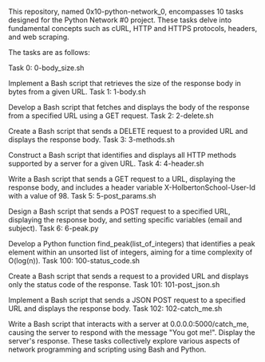 This repository, named 0x10-python-network_0, encompasses 10 tasks designed for the Python Network #0 project. These tasks delve into fundamental concepts such as cURL, HTTP and HTTPS protocols, headers, and web scraping.

The tasks are as follows:

Task 0: 0-body_size.sh

Implement a Bash script that retrieves the size of the response body in bytes from a given URL.
Task 1: 1-body.sh

Develop a Bash script that fetches and displays the body of the response from a specified URL using a GET request.
Task 2: 2-delete.sh

Create a Bash script that sends a DELETE request to a provided URL and displays the response body.
Task 3: 3-methods.sh

Construct a Bash script that identifies and displays all HTTP methods supported by a server for a given URL.
Task 4: 4-header.sh

Write a Bash script that sends a GET request to a URL, displaying the response body, and includes a header variable X-HolbertonSchool-User-Id with a value of 98.
Task 5: 5-post_params.sh

Design a Bash script that sends a POST request to a specified URL, displaying the response body, and setting specific variables (email and subject).
Task 6: 6-peak.py

Develop a Python function find_peak(list_of_integers) that identifies a peak element within an unsorted list of integers, aiming for a time complexity of O(log(n)).
Task 100: 100-status_code.sh

Create a Bash script that sends a request to a provided URL and displays only the status code of the response.
Task 101: 101-post_json.sh

Implement a Bash script that sends a JSON POST request to a specified URL and displays the response body.
Task 102: 102-catch_me.sh

Write a Bash script that interacts with a server at 0.0.0.0:5000/catch_me, causing the server to respond with the message "You got me!". Display the server's response.
These tasks collectively explore various aspects of network programming and scripting using Bash and Python.
